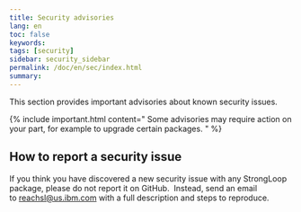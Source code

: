 ```yaml
---
title: Security advisories
lang: en
toc: false
keywords:
tags: [security]
sidebar: security_sidebar
permalink: /doc/en/sec/index.html
summary:
---
```


This section provides important advisories about known security issues.

{% include important.html content="
Some advisories may require action on your part, for example to upgrade certain packages.
" %}

## How to report a security issue

If you think you have discovered a new security issue with any StrongLoop package, please do not report it on GitHub.  Instead, send an email to [reachsl@us.ibm.com](mailto:reachsl@us.ibm.com) with a full description and steps to reproduce.
